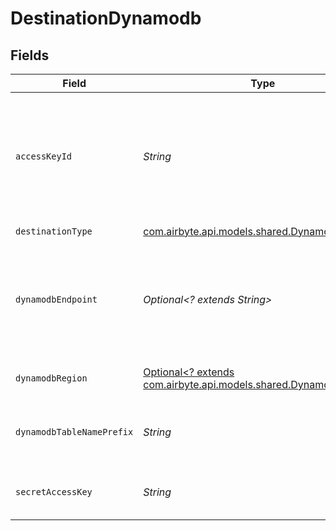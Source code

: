 # DestinationDynamodb


## Fields

| Field                                                                                                     | Type                                                                                                      | Required                                                                                                  | Description                                                                                               | Example                                                                                                   |
| --------------------------------------------------------------------------------------------------------- | --------------------------------------------------------------------------------------------------------- | --------------------------------------------------------------------------------------------------------- | --------------------------------------------------------------------------------------------------------- | --------------------------------------------------------------------------------------------------------- |
| `accessKeyId`                                                                                             | *String*                                                                                                  | :heavy_check_mark:                                                                                        | The access key id to access the DynamoDB. Airbyte requires Read and Write permissions to the DynamoDB.    | A012345678910EXAMPLE                                                                                      |
| `destinationType`                                                                                         | [com.airbyte.api.models.shared.Dynamodb](../../models/shared/Dynamodb.md)                                 | :heavy_check_mark:                                                                                        | N/A                                                                                                       |                                                                                                           |
| `dynamodbEndpoint`                                                                                        | *Optional<? extends String>*                                                                              | :heavy_minus_sign:                                                                                        | This is your DynamoDB endpoint url.(if you are working with AWS DynamoDB, just leave empty).              | http://localhost:9000                                                                                     |
| `dynamodbRegion`                                                                                          | [Optional<? extends com.airbyte.api.models.shared.DynamoDBRegion>](../../models/shared/DynamoDBRegion.md) | :heavy_minus_sign:                                                                                        | The region of the DynamoDB.                                                                               |                                                                                                           |
| `dynamodbTableNamePrefix`                                                                                 | *String*                                                                                                  | :heavy_check_mark:                                                                                        | The prefix to use when naming DynamoDB tables.                                                            | airbyte_sync                                                                                              |
| `secretAccessKey`                                                                                         | *String*                                                                                                  | :heavy_check_mark:                                                                                        | The corresponding secret to the access key id.                                                            | a012345678910ABCDEFGH/AbCdEfGhEXAMPLEKEY                                                                  |